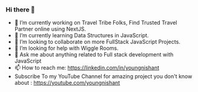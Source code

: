 ### Hi there 👋

- 🔭 I’m currently working on Travel Tribe Folks, Find Trusted Travel Partner online using NextJS.
- 🌱 I’m currently learning Data Structures in JavaScript.
- 👯 I’m looking to collaborate on more FullStack JavaScript Projects.
- 🤔 I’m looking for help with Wiggle Rooms.
- 💬 Ask me about anything related to Full stack development with JavaScript
- 📫 How to reach me: https://linkedin.com/in/youngnishant
- Subscribe To my YouTube Channel for amazing project you don't know about : https://youtube.com/youngnishant


